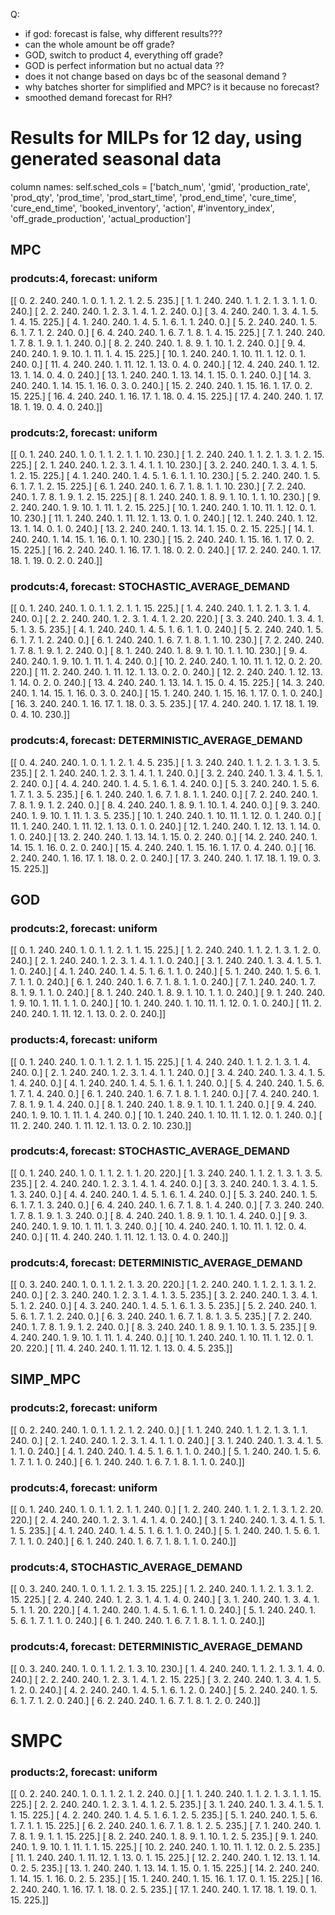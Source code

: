 Q:
- if god: forecast is false, why different results???
- can the whole amount be off grade?
- GOD, switch to product 4, everything off grade?
- GOD is perfect information but no actual data ??
- does it not change based on days bc of the seasonal demand ?
- why batches shorter for simplified and MPC? is it because no forecast?
- smoothed demand forecast for RH?


# Results for MILPs for 12 day, using generated seasonal data

column names:
self.sched_cols = ['batch_num', 'gmid', 'production_rate',
                      'prod_qty', 'prod_time', 'prod_start_time',
                      'prod_end_time', 'cure_time', 'cure_end_time',
                      'booked_inventory', 'action', #'inventory_index',
                      'off_grade_production', 'actual_production']
## MPC
### prodcuts:4, forecast: uniform

[[  0.   2. 240. 240.   1.   0.   1.   1.   2.   1.   2.   5. 235.]
 [  1.   1. 240. 240.   1.   1.   2.   1.   3.   1.   1.   0. 240.]
 [  2.   2. 240. 240.   1.   2.   3.   1.   4.   1.   2. 240.   0.]
 [  3.   4. 240. 240.   1.   3.   4.   1.   5.   1.   4.  15. 225.]
 [  4.   1. 240. 240.   1.   4.   5.   1.   6.   1.   1. 240.   0.]
 [  5.   2. 240. 240.   1.   5.   6.   1.   7.   1.   2. 240.   0.]
 [  6.   4. 240. 240.   1.   6.   7.   1.   8.   1.   4.  15. 225.]
 [  7.   1. 240. 240.   1.   7.   8.   1.   9.   1.   1. 240.   0.]
 [  8.   2. 240. 240.   1.   8.   9.   1.  10.   1.   2. 240.   0.]
 [  9.   4. 240. 240.   1.   9.  10.   1.  11.   1.   4.  15. 225.]
 [ 10.   1. 240. 240.   1.  10.  11.   1.  12.   0.   1. 240.   0.]
 [ 11.   4. 240. 240.   1.  11.  12.   1.  13.   0.   4.   0. 240.]
 [ 12.   4. 240. 240.   1.  12.  13.   1.  14.   0.   4.   0. 240.]
 [ 13.   1. 240. 240.   1.  13.  14.   1.  15.   0.   1. 240.   0.]
 [ 14.   3. 240. 240.   1.  14.  15.   1.  16.   0.   3.   0. 240.]
 [ 15.   2. 240. 240.   1.  15.  16.   1.  17.   0.   2.  15. 225.]
 [ 16.   4. 240. 240.   1.  16.  17.   1.  18.   0.   4.  15. 225.]
 [ 17.   4. 240. 240.   1.  17.  18.   1.  19.   0.   4.   0. 240.]]


 ### prodcuts:2, forecast: uniform

 [[  0.   1. 240. 240.   1.   0.   1.   1.   2.   1.   1.  10. 230.]
 [  1.   2. 240. 240.   1.   1.   2.   1.   3.   1.   2.  15. 225.]
 [  2.   1. 240. 240.   1.   2.   3.   1.   4.   1.   1.  10. 230.]
 [  3.   2. 240. 240.   1.   3.   4.   1.   5.   1.   2.  15. 225.]
 [  4.   1. 240. 240.   1.   4.   5.   1.   6.   1.   1.  10. 230.]
 [  5.   2. 240. 240.   1.   5.   6.   1.   7.   1.   2.  15. 225.]
 [  6.   1. 240. 240.   1.   6.   7.   1.   8.   1.   1.  10. 230.]
 [  7.   2. 240. 240.   1.   7.   8.   1.   9.   1.   2.  15. 225.]
 [  8.   1. 240. 240.   1.   8.   9.   1.  10.   1.   1.  10. 230.]
 [  9.   2. 240. 240.   1.   9.  10.   1.  11.   1.   2.  15. 225.]
 [ 10.   1. 240. 240.   1.  10.  11.   1.  12.   0.   1.  10. 230.]
 [ 11.   1. 240. 240.   1.  11.  12.   1.  13.   0.   1.   0. 240.]
 [ 12.   1. 240. 240.   1.  12.  13.   1.  14.   0.   1.   0. 240.]
 [ 13.   2. 240. 240.   1.  13.  14.   1.  15.   0.   2.  15. 225.]
 [ 14.   1. 240. 240.   1.  14.  15.   1.  16.   0.   1.  10. 230.]
 [ 15.   2. 240. 240.   1.  15.  16.   1.  17.   0.   2.  15. 225.]
 [ 16.   2. 240. 240.   1.  16.  17.   1.  18.   0.   2.   0. 240.]
 [ 17.   2. 240. 240.   1.  17.  18.   1.  19.   0.   2.   0. 240.]]

### prodcuts:4, forecast: STOCHASTIC_AVERAGE_DEMAND
[[  0.   1. 240. 240.   1.   0.   1.   1.   2.   1.   1.  15. 225.]
 [  1.   4. 240. 240.   1.   1.   2.   1.   3.   1.   4. 240.   0.]
 [  2.   2. 240. 240.   1.   2.   3.   1.   4.   1.   2.  20. 220.]
 [  3.   3. 240. 240.   1.   3.   4.   1.   5.   1.   3.   5. 235.]
 [  4.   1. 240. 240.   1.   4.   5.   1.   6.   1.   1.   0. 240.]
 [  5.   2. 240. 240.   1.   5.   6.   1.   7.   1.   2. 240.   0.]
 [  6.   1. 240. 240.   1.   6.   7.   1.   8.   1.   1.  10. 230.]
 [  7.   2. 240. 240.   1.   7.   8.   1.   9.   1.   2. 240.   0.]
 [  8.   1. 240. 240.   1.   8.   9.   1.  10.   1.   1.  10. 230.]
 [  9.   4. 240. 240.   1.   9.  10.   1.  11.   1.   4. 240.   0.]
 [ 10.   2. 240. 240.   1.  10.  11.   1.  12.   0.   2.  20. 220.]
 [ 11.   2. 240. 240.   1.  11.  12.   1.  13.   0.   2.   0. 240.]
 [ 12.   2. 240. 240.   1.  12.  13.   1.  14.   0.   2.   0. 240.]
 [ 13.   4. 240. 240.   1.  13.  14.   1.  15.   0.   4.  15. 225.]
 [ 14.   3. 240. 240.   1.  14.  15.   1.  16.   0.   3.   0. 240.]
 [ 15.   1. 240. 240.   1.  15.  16.   1.  17.   0.   1.   0. 240.]
 [ 16.   3. 240. 240.   1.  16.  17.   1.  18.   0.   3.   5. 235.]
 [ 17.   4. 240. 240.   1.  17.  18.   1.  19.   0.   4.  10. 230.]]

 ### prodcuts:4, forecast: DETERMINISTIC_AVERAGE_DEMAND
[[  0.   4. 240. 240.   1.   0.   1.   1.   2.   1.   4.   5. 235.]
 [  1.   3. 240. 240.   1.   1.   2.   1.   3.   1.   3.   5. 235.]
 [  2.   1. 240. 240.   1.   2.   3.   1.   4.   1.   1. 240.   0.]
 [  3.   2. 240. 240.   1.   3.   4.   1.   5.   1.   2. 240.   0.]
 [  4.   4. 240. 240.   1.   4.   5.   1.   6.   1.   4. 240.   0.]
 [  5.   3. 240. 240.   1.   5.   6.   1.   7.   1.   3.   5. 235.]
 [  6.   1. 240. 240.   1.   6.   7.   1.   8.   1.   1. 240.   0.]
 [  7.   2. 240. 240.   1.   7.   8.   1.   9.   1.   2. 240.   0.]
 [  8.   4. 240. 240.   1.   8.   9.   1.  10.   1.   4. 240.   0.]
 [  9.   3. 240. 240.   1.   9.  10.   1.  11.   1.   3.   5. 235.]
 [ 10.   1. 240. 240.   1.  10.  11.   1.  12.   0.   1. 240.   0.]
 [ 11.   1. 240. 240.   1.  11.  12.   1.  13.   0.   1.   0. 240.]
 [ 12.   1. 240. 240.   1.  12.  13.   1.  14.   0.   1.   0. 240.]
 [ 13.   2. 240. 240.   1.  13.  14.   1.  15.   0.   2. 240.   0.]
 [ 14.   2. 240. 240.   1.  14.  15.   1.  16.   0.   2.   0. 240.]
 [ 15.   4. 240. 240.   1.  15.  16.   1.  17.   0.   4. 240.   0.]
 [ 16.   2. 240. 240.   1.  16.  17.   1.  18.   0.   2.   0. 240.]
 [ 17.   3. 240. 240.   1.  17.  18.   1.  19.   0.   3.  15. 225.]]


## GOD

### prodcuts:2, forecast: uniform
 [[  0.   1. 240. 240.   1.   0.   1.   1.   2.   1.   1.  15. 225.]
 [  1.   2. 240. 240.   1.   1.   2.   1.   3.   1.   2.   0. 240.]
 [  2.   1. 240. 240.   1.   2.   3.   1.   4.   1.   1.   0. 240.]
 [  3.   1. 240. 240.   1.   3.   4.   1.   5.   1.   1.   0. 240.]
 [  4.   1. 240. 240.   1.   4.   5.   1.   6.   1.   1.   0. 240.]
 [  5.   1. 240. 240.   1.   5.   6.   1.   7.   1.   1.   0. 240.]
 [  6.   1. 240. 240.   1.   6.   7.   1.   8.   1.   1.   0. 240.]
 [  7.   1. 240. 240.   1.   7.   8.   1.   9.   1.   1.   0. 240.]
 [  8.   1. 240. 240.   1.   8.   9.   1.  10.   1.   1.   0. 240.]
 [  9.   1. 240. 240.   1.   9.  10.   1.  11.   1.   1.   0. 240.]
 [ 10.   1. 240. 240.   1.  10.  11.   1.  12.   0.   1.   0. 240.]
 [ 11.   2. 240. 240.   1.  11.  12.   1.  13.   0.   2.   0. 240.]]

 ### products:4, forecast: uniform
[[  0.   1. 240. 240.   1.   0.   1.   1.   2.   1.   1.  15. 225.]
 [  1.   4. 240. 240.   1.   1.   2.   1.   3.   1.   4. 240.   0.]
 [  2.   1. 240. 240.   1.   2.   3.   1.   4.   1.   1. 240.   0.]
 [  3.   4. 240. 240.   1.   3.   4.   1.   5.   1.   4. 240.   0.]
 [  4.   1. 240. 240.   1.   4.   5.   1.   6.   1.   1. 240.   0.]
 [  5.   4. 240. 240.   1.   5.   6.   1.   7.   1.   4. 240.   0.]
 [  6.   1. 240. 240.   1.   6.   7.   1.   8.   1.   1. 240.   0.]
 [  7.   4. 240. 240.   1.   7.   8.   1.   9.   1.   4. 240.   0.]
 [  8.   1. 240. 240.   1.   8.   9.   1.  10.   1.   1. 240.   0.]
 [  9.   4. 240. 240.   1.   9.  10.   1.  11.   1.   4. 240.   0.]
 [ 10.   1. 240. 240.   1.  10.  11.   1.  12.   0.   1. 240.   0.]
 [ 11.   2. 240. 240.   1.  11.  12.   1.  13.   0.   2.  10. 230.]]

### prodcuts:4, forecast: STOCHASTIC_AVERAGE_DEMAND

 [[  0.   1. 240. 240.   1.   0.   1.   1.   2.   1.   1.  20. 220.]
 [  1.   3. 240. 240.   1.   1.   2.   1.   3.   1.   3.   5. 235.]
 [  2.   4. 240. 240.   1.   2.   3.   1.   4.   1.   4. 240.   0.]
 [  3.   3. 240. 240.   1.   3.   4.   1.   5.   1.   3. 240.   0.]
 [  4.   4. 240. 240.   1.   4.   5.   1.   6.   1.   4. 240.   0.]
 [  5.   3. 240. 240.   1.   5.   6.   1.   7.   1.   3. 240.   0.]
 [  6.   4. 240. 240.   1.   6.   7.   1.   8.   1.   4. 240.   0.]
 [  7.   3. 240. 240.   1.   7.   8.   1.   9.   1.   3. 240.   0.]
 [  8.   4. 240. 240.   1.   8.   9.   1.  10.   1.   4. 240.   0.]
 [  9.   3. 240. 240.   1.   9.  10.   1.  11.   1.   3. 240.   0.]
 [ 10.   4. 240. 240.   1.  10.  11.   1.  12.   0.   4. 240.   0.]
 [ 11.   4. 240. 240.   1.  11.  12.   1.  13.   0.   4.   0. 240.]]

  ### prodcuts:4, forecast: DETERMINISTIC_AVERAGE_DEMAND
[[  0.   3. 240. 240.   1.   0.   1.   1.   2.   1.   3.  20. 220.]
 [  1.   2. 240. 240.   1.   1.   2.   1.   3.   1.   2. 240.   0.]
 [  2.   3. 240. 240.   1.   2.   3.   1.   4.   1.   3.   5. 235.]
 [  3.   2. 240. 240.   1.   3.   4.   1.   5.   1.   2. 240.   0.]
 [  4.   3. 240. 240.   1.   4.   5.   1.   6.   1.   3.   5. 235.]
 [  5.   2. 240. 240.   1.   5.   6.   1.   7.   1.   2. 240.   0.]
 [  6.   3. 240. 240.   1.   6.   7.   1.   8.   1.   3.   5. 235.]
 [  7.   2. 240. 240.   1.   7.   8.   1.   9.   1.   2. 240.   0.]
 [  8.   3. 240. 240.   1.   8.   9.   1.  10.   1.   3.   5. 235.]
 [  9.   4. 240. 240.   1.   9.  10.   1.  11.   1.   4. 240.   0.]
 [ 10.   1. 240. 240.   1.  10.  11.   1.  12.   0.   1.  20. 220.]
 [ 11.   4. 240. 240.   1.  11.  12.   1.  13.   0.   4.   5. 235.]]

 ## SIMP_MPC
 
 ### prodcuts:2, forecast: uniform
 [[ 0.   2. 240. 240.   1.   0.   1.   1.   2.   1.   2. 240.   0.]
 [  1.   1. 240. 240.   1.   1.   2.   1.   3.   1.   1. 240.   0.]
 [  2.   1. 240. 240.   1.   2.   3.   1.   4.   1.   1.   0. 240.]
 [  3.   1. 240. 240.   1.   3.   4.   1.   5.   1.   1.   0. 240.]
 [  4.   1. 240. 240.   1.   4.   5.   1.   6.   1.   1.   0. 240.]
 [  5.   1. 240. 240.   1.   5.   6.   1.   7.   1.   1.   0. 240.]
 [  6.   1. 240. 240.   1.   6.   7.   1.   8.   1.   1.   0. 240.]]
 

  ### prodcuts:4, forecast: uniform
 [[ 0.   1. 240. 240.   1.   0.   1.   1.   2.   1.   1. 240.   0.]
 [  1.   2. 240. 240.   1.   1.   2.   1.   3.   1.   2.  20. 220.]
 [  2.   4. 240. 240.   1.   2.   3.   1.   4.   1.   4.   0. 240.]
 [  3.   1. 240. 240.   1.   3.   4.   1.   5.   1.   1.   5. 235.]
 [  4.   1. 240. 240.   1.   4.   5.   1.   6.   1.   1.   0. 240.]
 [  5.   1. 240. 240.   1.   5.   6.   1.   7.   1.   1.   0. 240.]
 [  6.   1. 240. 240.   1.   6.   7.   1.   8.   1.   1.   0. 240.]]

  ### prodcuts:4, STOCHASTIC_AVERAGE_DEMAND
 [[  0.   3. 240. 240.   1.   0.   1.   1.   2.   1.   3.  15. 225.]
 [  1.   2. 240. 240.   1.   1.   2.   1.   3.   1.   2.  15. 225.]
 [  2.   4. 240. 240.   1.   2.   3.   1.   4.   1.   4.   0. 240.]
 [  3.   1. 240. 240.   1.   3.   4.   1.   5.   1.   1.  20. 220.]
 [  4.   1. 240. 240.   1.   4.   5.   1.   6.   1.   1.   0. 240.]
 [  5.   1. 240. 240.   1.   5.   6.   1.   7.   1.   1.   0. 240.]
 [  6.   1. 240. 240.   1.   6.   7.   1.   8.   1.   1.   0. 240.]]

   ### prodcuts:4, forecast: DETERMINISTIC_AVERAGE_DEMAND
[[  0.   3. 240. 240.   1.   0.   1.   1.   2.   1.   3.  10. 230.]
 [  1.   4. 240. 240.   1.   1.   2.   1.   3.   1.   4.   0. 240.]
 [  2.   2. 240. 240.   1.   2.   3.   1.   4.   1.   2.  15. 225.]
 [  3.   2. 240. 240.   1.   3.   4.   1.   5.   1.   2.   0. 240.]
 [  4.   2. 240. 240.   1.   4.   5.   1.   6.   1.   2.   0. 240.]
 [  5.   2. 240. 240.   1.   5.   6.   1.   7.   1.   2.   0. 240.]
 [  6.   2. 240. 240.   1.   6.   7.   1.   8.   1.   2.   0. 240.]]

# SMPC
### products:2, forecast: uniform
[[  0.   2. 240. 240.   1.   0.   1.   1.   2.   1.   2. 240.   0.]
 [  1.   1. 240. 240.   1.   1.   2.   1.   3.   1.   1.  15. 225.]
 [  2.   2. 240. 240.   1.   2.   3.   1.   4.   1.   2.   5. 235.]
 [  3.   1. 240. 240.   1.   3.   4.   1.   5.   1.   1.  15. 225.]
 [  4.   2. 240. 240.   1.   4.   5.   1.   6.   1.   2.   5. 235.]
 [  5.   1. 240. 240.   1.   5.   6.   1.   7.   1.   1.  15. 225.]
 [  6.   2. 240. 240.   1.   6.   7.   1.   8.   1.   2.   5. 235.]
 [  7.   1. 240. 240.   1.   7.   8.   1.   9.   1.   1.  15. 225.]
 [  8.   2. 240. 240.   1.   8.   9.   1.  10.   1.   2.   5. 235.]
 [  9.   1. 240. 240.   1.   9.  10.   1.  11.   1.   1.  15. 225.]
 [ 10.   2. 240. 240.   1.  10.  11.   1.  12.   0.   2.   5. 235.]
 [ 11.   1. 240. 240.   1.  11.  12.   1.  13.   0.   1.  15. 225.]
 [ 12.   2. 240. 240.   1.  12.  13.   1.  14.   0.   2.   5. 235.]
 [ 13.   1. 240. 240.   1.  13.  14.   1.  15.   0.   1.  15. 225.]
 [ 14.   2. 240. 240.   1.  14.  15.   1.  16.   0.   2.   5. 235.]
 [ 15.   1. 240. 240.   1.  15.  16.   1.  17.   0.   1.  15. 225.]
 [ 16.   2. 240. 240.   1.  16.  17.   1.  18.   0.   2.   5. 235.]
 [ 17.   1. 240. 240.   1.  17.  18.   1.  19.   0.   1.  15. 225.]]